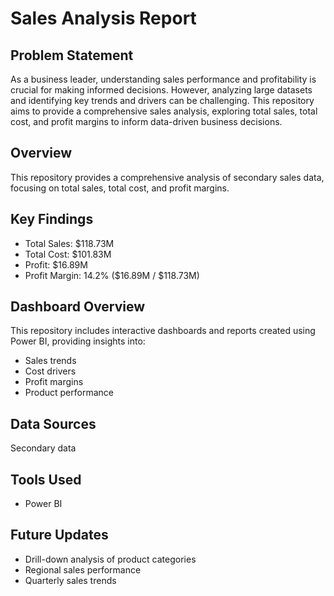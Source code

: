 # Sales Analysis Report


## Problem Statement

As a business leader, understanding sales performance and profitability is crucial for making informed decisions. However, analyzing large datasets and identifying key trends and drivers can be challenging. This repository aims to provide a comprehensive sales analysis, exploring total sales, total cost, and profit margins to inform data-driven business decisions.


## Overview

This repository provides a comprehensive analysis of secondary sales data, focusing on total sales, total cost, and profit margins.


## Key Findings


- Total Sales: $118.73M
- Total Cost: $101.83M
- Profit: $16.89M
- Profit Margin: 14.2% ($16.89M / $118.73M)


## Dashboard Overview

This repository includes interactive dashboards and reports created using Power BI, providing insights into:


- Sales trends
- Cost drivers
- Profit margins
- Product performance


## Data Sources

Secondary data 

## Tools Used

- Power BI


## Future Updates

- Drill-down analysis of product categories
- Regional sales performance
- Quarterly sales trends
